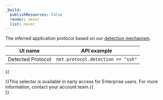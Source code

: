 ```yaml
---
_build:
  publishResources: false
  render: never
  list: never
---
```


The inferred application protocol based on our [detection mechanism](/cloudflare-one/policies/gateway/network-policies/protocol-detection/).

| UI name           | API example                       |
| ----------------- | --------------------------------- |
| Detected Protocol | `net.protocol.detection == "ssh"` |

{{<Aside>}}This selector is available in early access for Enterprise users. For more information, contact your account team.{{</Aside>}}
